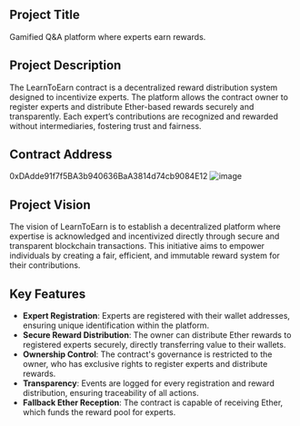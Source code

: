 ## Project Title
 Gamified Q&A platform where experts earn rewards.

## Project Description
The LearnToEarn contract is a decentralized reward distribution system designed to incentivize experts. The platform allows the contract owner to register experts and distribute Ether-based rewards securely and transparently. Each expert’s contributions are recognized and rewarded without intermediaries, fostering trust and fairness.

## Contract Address
0xDAdde91f7f5BA3b940636BaA3814d74cb9084E12
![image](https://github.com/user-attachments/assets/3a4fca25-c91c-414f-8f05-064ec533983f)



## Project Vision
The vision of LearnToEarn is to establish a decentralized platform where expertise is acknowledged and incentivized directly through secure and transparent blockchain transactions. This initiative aims to empower individuals by creating a fair, efficient, and immutable reward system for their contributions.

## Key Features
- **Expert Registration**: Experts are registered with their wallet addresses, ensuring unique identification within the platform.
- **Secure Reward Distribution**: The owner can distribute Ether rewards to registered experts securely, directly transferring value to their wallets.
- **Ownership Control**: The contract's governance is restricted to the owner, who has exclusive rights to register experts and distribute rewards.
- **Transparency**: Events are logged for every registration and reward distribution, ensuring traceability of all actions.
- **Fallback Ether Reception**: The contract is capable of receiving Ether, which funds the reward pool for experts.
```

